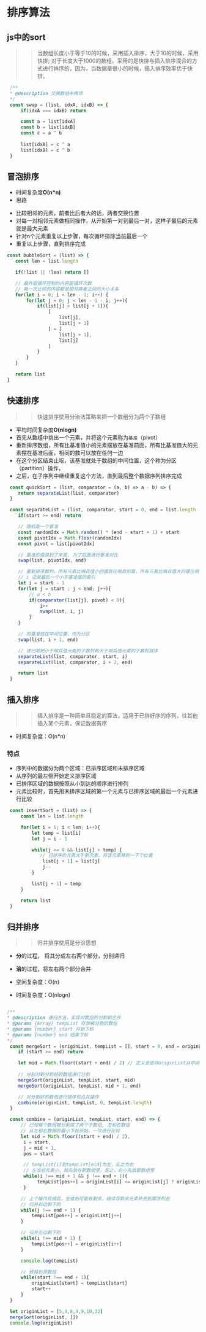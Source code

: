 # 排序算法

## js中的sort
>> 当数组长度小于等于10的时候，采用插入排序，大于10的时候，采用快排;
对于长度大于1000的数组，采用的是快排与插入排序混合的方式进行排序的，因为，当数据量很小的时候，插入排序效率优于快排。

```JavaScript
 /**
 * @description 交换数组中两项
 */
 const swap = (list, idxA, idxB) => {
     if(idxA === idxB) return

     const a = list[idxA]
     const b = list[idxB]
     const c = a ^ b
     
     list[idxA] = c ^ a
     list[idxB] = c ^ b
 }
```

## 冒泡排序

- 时间复杂度**O(n*n)**
- 思路
 + 比较相邻的元素，前者比后者大的话，两者交换位置
 + 对每一对相邻元素做相同操作，从开始第一对到最后一对，这样子最后的元素就是最大元素
 + 针对n个元素重复以上步骤，每次循环排除当前最后一个
 + 重复以上步骤，直到排序完成

 ```JavaScript
 const bubbleSort = (list) => {
    const len = list.length

    if(!list || !len) return []

    // 最外层循环控制的内容是循环次数
    // 每一次比较的内容都是相邻两者之间的大小关系 
    for(let i = 0; i < len - 1; i++) {
        for(let j = 0; j < len - 1 - i; j++){
            if(list[j] > list[j + 1]){
                [
                    list[j],
                    list[j + 1]
                ] = [
                    list[j + 1],
                    list[j]
                ]
            }
        }
    }

    return list
 }
 ```

 ## 快速排序

 >> 快速排序使用分治法策略来把一个数组分为两个子数组
 - 平均时间复杂度**O(nlogn)**
 - 首先从数组中挑出一个元素，并将这个元素称为<code>基准</code>（pivot）
 - 重新排序数组，所有比基准值小的元素摆放在基准前面，所有比基准值大的元素摆在基准后面，相同的数可以放在任何一边
 - 在这个分区结束止呕，该基准就处于数组的中间位置，这个称为分区（partition）操作，
 - 之后，在子序列中继续重复这个方法，直到最后整个数据序列排序完成

```JavaScript
 const quickSort = (list, comparator = (a, b) => a - b) => {
    return separateList(list, comparator)
 }

 const separateList = (list, comparator, start = 0, end = list.length - 1) => {
    if(start >= end) return

    // 随机取一个基准
    const randomIdx = Math.random() * (end - start + 1) + start
    const pivotIdx = Math.floor(randomIdx)
    const pivot = list[pivotIdx]

    // 基准的值换到了末尾, 为了后面进行基准对比 
    swap(list, pivotIdx, end)

    // 重新排序数列，所有元素比哨兵值小的摆放在哨兵前面，所有元素比哨兵值大的摆在哨兵的后面（相同的数可以到任一边）
    // i 记录最后一个小于基准值的索引
    let i = start - 1
    for(let j = start ; j < end; j++){
        // a < b
        if(comparator(list[j], pivot) < 0){
            i++
            swap(list, i, j)
        }
    }

    // 将基准放在中间位置，作为分区
    swap(list, i + 1, end)

    // 递归地把小于哨兵值元素的子数列和大于哨兵值元素的子数列排序
    separateList(list, comparator, start, i)
    separateList(list, comparator, i + 2, end)

    return list
 }
```

## 插入排序
>> 插入排序是一种简单且稳定的算法，适用于已排好序的序列，往其他插入某个元素，保证数据有序
- 时间复杂度：O(n*n)

### 特点
- 序列中的数据分为两个区域：已排序区域和未排序区域
- 从序列的最左侧开始定义排序区域
- 已排序区域的数据按照从小到达的顺序进行排列
- 元素比较时，首先用未排序区域的第一个元素与已排序区域的最后一个元素进行比较

```JavaScript
 const insertSort = (list) => {
     const len = list.length

     for(let i = 1; i < len; i++){
         let temp = list[i]
         let j = i - 1

         while(j >= 0 && list[j] > temp) {
            // 已排序的元素大于新元素，将该元素移到一下个位置
             list[j + 1] = list[j]
             j--
         }

         list[j + 1] = temp
     }

     return list
 }
```


## 归并排序
>> 归并排序使用是分治思想
- **分**的过程， 将其分成左右两个部分，分别递归
- **治**的过程，将左右两个部分合并

- 空间复杂度：O(n)
- 时间复杂度：O(nlogn)

```JavaScript

/**
* @description 递归方法，实现对数组的分割和合并
* @params {Array} tempList 存放被分割的数组
* @params {number} start 开始下标
* @params {number} end 结束下标
*/
 const mergeSort = (originList, tempList = [], start = 0, end = originList.length) => {
    if (start >= end) return

    let mid = Math.floor((start + end) / 2) // 定义该值将originList从中间分割 
    
    // 分别对新分割好的数组进行分割
    mergeSort(originList, tempList, start, mid)
    mergeSort(originList, tempList, mid + 1, end)

    // 对分割好的数组进行排序和合并操作
    combine(originList, tempList, 0, tempList.length)
 }

 const combine = (originList, tempList, start, end) => {
     // 已知每个数组被分割成了两个子数组, 左和右数组
     // 从左和右数据的最小下标开始，一次进行比较
     let mid = Math.floor((start + end) / 2),
      i = start,
      j = mid + 1,
      pos = start

      // tempList[i]到tempList[mid]为左，反之为右
      // 左当前元素小，就先放在新数组里，反之，右小先放新数组里
      while(i !== mid + 1 && j !== end + 1){
           tempList[pos++] = originList[i] <= originList[j] ? originList[i++] : originList[j++] 
      }

     // 上个操作完成后，左或右可能有剩余，继续将剩余元素补充到需序列总
     // 归并右边剩下的
     while(j !== end + 1) {
         tempList[pos++] = originList[j++]
     }

     // 归并左边剩下的
     while(i !== mid + 1) {
         tempList[pos++] = originList[i++]
     }

     console.log(tempList)

     // 转移到原数组
     while(start !== end + 1){
         originList[start] = tempList[start]
         start++
     }
 }

 let originList = [5,4,8,4,9,10,32] 
 mergeSort(originList, [])
 console.log(originList)
```